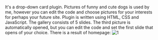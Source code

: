 It's a drop-down card plugin. Pictures of funny and cute dogs is used by me, however you can edit the code and choose pictures for your interests for perhaps your future site. Plugin is written using HTML, CSS and JavaScript.
The gallery consists of 5 slides. The third picture is automatically opened, but you can edit the code and set the first slide that opens of your choice.
There is a result of homepage:
![1](https://user-images.githubusercontent.com/82511803/122610337-1ddbb600-d088-11eb-8390-205b4af26236.png)

